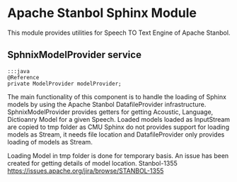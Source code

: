 <!--
  Licensed to the Apache Software Foundation (ASF) under one or more
  contributor license agreements.  See the NOTICE file distributed with
  this work for additional information regarding copyright ownership.
  The ASF licenses this file to You under the Apache License, Version 2.0
  (the "License"); you may not use this file except in compliance with
  the License.  You may obtain a copy of the License at

      http://www.apache.org/licenses/LICENSE-2.0

  Unless required by applicable law or agreed to in writing, software
  distributed under the License is distributed on an "AS IS" BASIS,
  WITHOUT WARRANTIES OR CONDITIONS OF ANY KIND, either express or implied.
  See the License for the specific language governing permissions and
  limitations under the License.
-->

# Apache Stanbol Sphinx Module

This module provides utilities for Speech TO Text Engine of Apache Stanbol.

## SphnixModelProvider service
    :::java
    @Reference
    private ModelProvider modelProvider;

The main functionality of this component is to handle the loading of Sphinx models by using the Apache Stanbol DatafileProvider infrastructure.
SphnixModelProvider provides getters for getting Acoustic, Language, Dictioanry Model for a given Speech. Loaded models loaded as InputStream are
copied to tmp folder as CMU Sphinx do not provides support for loading models as Stream, it needs file location and DatafileProvider only provides loading of models as Stream.

Loading Model in tmp folder is done for temporary basis. An issue has been created for getting details of model location. 
Stanbol-1355 https://issues.apache.org/jira/browse/STANBOL-1355 

